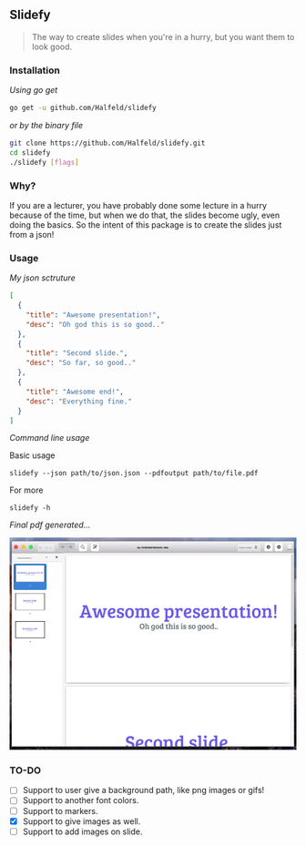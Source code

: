 ## Slidefy

> The way to create slides when you're in a hurry, but you want them to look good.

### Installation

_Using go get_
```sh
go get -u github.com/Halfeld/slidefy
```

_or by the binary file_

```sh
git clone https://github.com/Halfeld/slidefy.git
cd slidefy
./slidefy [flags]
```

### Why?

If you are a lecturer, you have probably done some lecture in a hurry because of the time, but when we do that, the slides become ugly, even doing the basics.
So the intent of this package is to create the slides just from a json!

### Usage

_My json sctruture_
```json
[
  {
    "title": "Awesome presentation!",
    "desc": "Oh god this is so good.."
  },
  {
    "title": "Second slide.",
    "desc": "So far, so good.."
  },
  {
    "title": "Awesome end!",
    "desc": "Everything fine."
  }
]
```

_Command line usage_

Basic usage
```
slidefy --json path/to/json.json --pdfoutput path/to/file.pdf
```

For more
```
slidefy -h
```

_Final pdf generated..._

![Pdf Example](./screenshots/pdf-example.png)

### TO-DO

- [ ] Support to user give a background path, like png images or gifs!
- [ ] Support to another font colors.
- [ ] Support to markers.
- [x] Support to give images as well.
- [ ] Support to add images on slide.